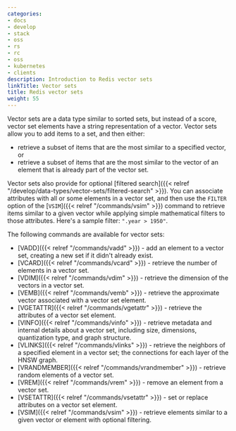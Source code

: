 ```yaml
---
categories:
- docs
- develop
- stack
- oss
- rs
- rc
- oss
- kubernetes
- clients
description: Introduction to Redis vector sets
linkTitle: Vector sets
title: Redis vector sets
weight: 55
---
```


Vector sets are a data type similar to sorted sets, but instead of a score, vector set elements have a string representation of a vector.
Vector sets allow you to add items to a set, and then either:

* retrieve a subset of items that are the most similar to a specified vector, or
* retrieve a subset of items that are the most similar to the vector of an element that is already part of the vector set.

Vector sets also provide for optional [filtered search]({{< relref "/develop/data-types/vector-sets/filtered-search" >}}). You can associate attributes with all or some elements in a vector set, and then use the `FILTER` option of the [`VSIM`]({{< relref "/commands/vsim" >}}) command to retrieve items similar to a given vector while applying simple mathematical filters to those attributes. Here's a sample filter: `".year > 1950"`.

The following commands are available for vector sets:

- [VADD]({{< relref "/commands/vadd" >}}) - add an element to a vector set, creating a new set if it didn't already exist.
- [VCARD]({{< relref "/commands/vcard" >}}) - retrieve the number of elements in a vector set.
- [VDIM]({{< relref "/commands/vdim" >}}) - retrieve the dimension of the vectors in a vector set.
- [VEMB]({{< relref "/commands/vemb" >}}) - retrieve the approximate vector associated with a vector set element.
- [VGETATTR]({{< relref "/commands/vgetattr" >}}) - retrieve the attributes of a vector set element.
- [VINFO]({{< relref "/commands/vinfo" >}}) - retrieve metadata and internal details about a vector set, including size, dimensions, quantization type, and graph structure.
- [VLINKS]({{< relref "/commands/vlinks" >}}) - retrieve the neighbors of a specified element in a vector set; the connections for each layer of the HNSW graph.
- [VRANDMEMBER]({{< relref "/commands/vrandmember" >}}) - retrieve random elements of a vector set.
- [VREM]({{< relref "/commands/vrem" >}}) - remove an element from a vector set.
- [VSETATTR]({{< relref "/commands/vsetattr" >}}) - set or replace attributes on a vector set element.
- [VSIM]({{< relref "/commands/vsim" >}}) - retrieve elements similar to a given vector or element with optional filtering.
